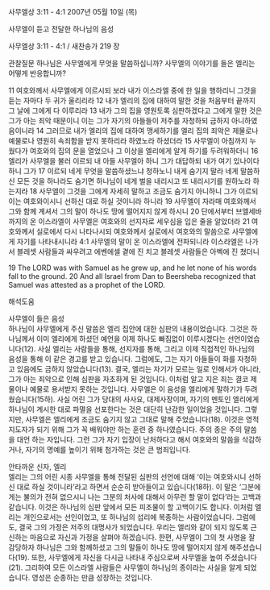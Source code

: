 사무엘상 3:11 - 4:1 
2007년 05월 10일 (목)

사무엘이 듣고 전달한 하나님의 음성



사무엘상 3:11 - 4:1 / 새찬송가 219 장


관찰질문
하나님은 사무엘에게 무엇을 말씀하십니까? 
사무엘의 이야기를 들은 엘리는 어떻게 반응합니까?

11 여호와께서 사무엘에게 이르시되 보라 내가 이스라엘 중에 한 일을 행하리니 그것을 듣는 자마다 두 귀가 울리리라 12 내가 엘리의 집에 대하여 말한 것을 처음부터 끝까지 그 날에 그에게 다 이루리라 13 내가 그의 집을 영원토록 심판하겠다고 그에게 말한 것은 그가 아는 죄악 때문이니 이는 그가 자기의 아들들이 저주를 자청하되 금하지 아니하였음이니라 14 그러므로 내가 엘리의 집에 대하여 맹세하기를 엘리 집의 죄악은 제물로나 예물로나 영원히 속죄함을 받지 못하리라 하였노라 하셨더라 15 사무엘이 아침까지 누웠다가 여호와의 집의 문을 열었으나 그 이상을 엘리에게 알게 하기를 두려워하더니 16 엘리가 사무엘을 불러 이르되 내 아들 사무엘아 하니 그가 대답하되 내가 여기 있나이다 하니 그가 17 이르되 네게 무엇을 말씀하셨느냐 청하노니 내게 숨기지 말라 네게 말씀하신 모든 것을 하나라도 숨기면 하나님이 네게 벌을 내리시고 또 내리시기를 원하노라 하는지라 18 사무엘이 그것을 그에게 자세히 말하고 조금도 숨기지 아니하니 그가 이르되 이는 여호와이시니 선하신 대로 하실 것이니라 하니라 19 사무엘이 자라매 여호와께서 그와 함께 계셔서 그의 말이 하나도 땅에 떨어지지 않게 하시니 20 단에서부터 브엘세바까지의 온 이스라엘이 사무엘은 여호와의 선지자로 세우심을 입은 줄을 알았더라 21 여호와께서 실로에서 다시 나타나시되 여호와께서 실로에서 여호와의 말씀으로 사무엘에게 자기를 나타내시니라 4:1 사무엘의 말이 온 이스라엘에 전파되니라 이스라엘은 나가서 블레셋 사람들과 싸우려고 에벤에셀 곁에 진 치고 블레셋 사람들은 아벡에 진 쳤더니 

19 The LORD was with Samuel as he grew up, and he let none of his words fall to the ground. 20 And all Israel from Dan to Beersheba recognized that Samuel was attested as a prophet of the LORD.

해석도움





사무엘이 들은 음성  
하나님이 사무엘에게 주신 말씀은 엘리 집안에 대한 심판의 내용이었습니다. 그것은 하나님께서 이미 엘리에게 하셨던 예언을 이제 하나도 빠짐없이 이루시겠다는 선언이었습니다(12). 사실 엘리는 사람들을 통해, 선지자를 통해, 그리고 이제 직접적인 하나님의 음성을 통해 이 같은 경고를 받고 있습니다. 그럼에도, 그는 자기 아들들이 화를 자청하고 있음에도 금하지 않았습니다(13). 결국, 엘리는 자기가 모르는 일로 인해서가 아니라, 그가 아는 죄악으로 인해 심판을 자초하게 된 것입니다. 이처럼 알고 지은 죄는 결코 제물이나 예물로 용서받지 못하는 것입니다. 사무엘은 이 음성을 엘리에게 말하기가 두려웠습니다(15하). 사실 어린 그가 당대의 사사요, 대제사장이며, 자기의 멘토인 엘리에게 하나님이 계시한 대로 파멸을 선포한다는 것은 대단히 난감한 일이었을 것입니다. 그렇지만, 사무엘은 엘리에게 조금도 숨기지 않고 그대로 말해 주었습니다(18). 이것은 영적 지도자가 되기 위해 그가 꼭 배워야만 하는 훈련 중 하나였습니다. 주의 종은 주의 말씀을 대언 하는 자입니다. 그런 그가 자기 입장이 난처하다고 해서 여호와의 말씀을 삭감하거나, 자기의 명예를 높이기 위해 첨가하는 것은 큰 범죄입니다.   

안타까운 신자, 엘리  
엘리는 그의 어린 시종 사무엘을 통해 전달된 심판의 선언에 대해 ‘이는 여호와시니 선하신 대로 하실 것이니라’라고 하면서 순순히 받아들이고 있습니다(18하). 이 말은 ‘그분에게는 불의가 전혀 없으시니 나는 그분의 처사에 대해서 아무런 할 말이 없다’라는 고백과 같습니다. 이것은 하나님의 심판 앞에서 모든 피조물이 할 고백이기도 합니다. 이처럼 엘리는 개인으로서는 선인이었고, 또 하나님의 섭리에 복종하는 사람이었습니다. 그럼에도, 결국 그의 가정은 저주의 대명사가 되었습니다. 우리는 엘리와 같이 되지 않도록 근신하는 마음으로 자신과 가정을 살펴야 하겠습니다. 한편, 사무엘이 그의 첫 사명을 잘 감당하자 하나님은 그와 함께하셨고 그의 말들이 하나도 땅에 떨어지지 않게 해주셨습니다(19). 또한, 사무엘에게 자신을 다시금 나타내 주심으로써 사무엘을 높여 주셨습니다(21). 그리하여 모든 이스라엘 사람들은 사무엘이 하나님의 종이라는 사실을 알게 되었습니다. 영성은 순종하는 만큼 성장하는 것입니다.